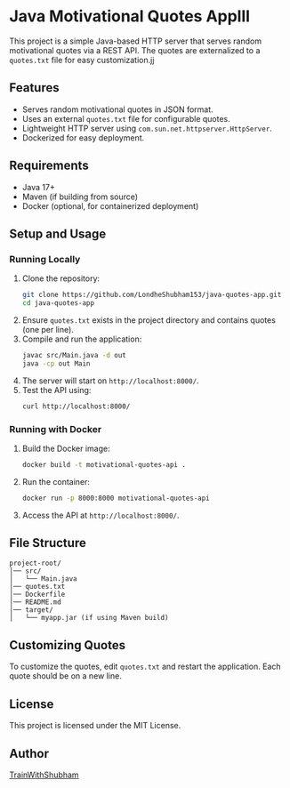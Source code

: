 # Java Motivational Quotes Applll

This project is a simple Java-based HTTP server that serves random motivational quotes via a REST API. The quotes are externalized to a `quotes.txt` file for easy customization.jj

## Features
- Serves random motivational quotes in JSON format.
- Uses an external `quotes.txt` file for configurable quotes.
- Lightweight HTTP server using `com.sun.net.httpserver.HttpServer`.
- Dockerized for easy deployment.

## Requirements
- Java 17+
- Maven (if building from source)
- Docker (optional, for containerized deployment)

## Setup and Usage

### Running Locally
1. Clone the repository:
   ```sh
   git clone https://github.com/LondheShubham153/java-quotes-app.git
   cd java-quotes-app
   ```
2. Ensure `quotes.txt` exists in the project directory and contains quotes (one per line).
3. Compile and run the application:
   ```sh
   javac src/Main.java -d out
   java -cp out Main
   ```
4. The server will start on `http://localhost:8000/`.
5. Test the API using:
   ```sh
   curl http://localhost:8000/
   ```

### Running with Docker
1. Build the Docker image:
   ```sh
   docker build -t motivational-quotes-api .
   ```
2. Run the container:
   ```sh
   docker run -p 8000:8000 motivational-quotes-api
   ```
3. Access the API at `http://localhost:8000/`.

## File Structure
```
project-root/
│── src/
│   └── Main.java
│── quotes.txt
│── Dockerfile
│── README.md
│── target/
│   └── myapp.jar (if using Maven build)
```

## Customizing Quotes
To customize the quotes, edit `quotes.txt` and restart the application. Each quote should be on a new line.

## License
This project is licensed under the MIT License.

## Author
[TrainWithShubham](https://github.com/LondheShubham153)


